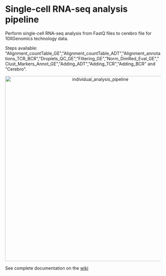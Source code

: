# Single-cell RNA-seq analysis pipeline

Perform single-cell RNA-seq analysis from FastQ files to cerebro file for 10XGenomics technology data.

Steps available: "Alignment_countTable_GE","Alignment_countTable_ADT","Alignment_annotations_TCR_BCR","Droplets_QC_GE","Filtering_GE","Norm_DimRed_Eval_GE","Clust_Markers_Annot_GE","Adding_ADT","Adding_TCR","Adding_BCR" and "Cerebro".

<p align="center">
  <img src="https://github.com/mAGLAVE/scRNAseq_10X/blob/master/images/individual_analysis_pipeline.png" width="600" title="individual_analysis_pipeline">
</p>

See complete documentation on the [wiki](https://github.com/mAGLAVE/single-cell/wiki)
